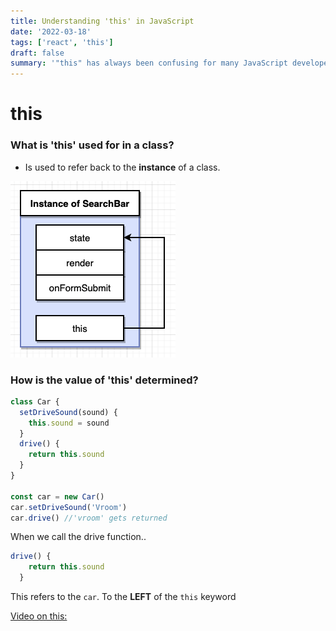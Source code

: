 ```yaml
---
title: Understanding 'this' in JavaScript
date: '2022-03-18'
tags: ['react', 'this']
draft: false
summary: '"this" has always been confusing for many JavaScript developers, but this post will hopefully shed some light on it. '
---
```


# this

### What is 'this' used for in a class?

- Is used to refer back to the **instance** of a class.

![](react-images/this.png)

### How is the value of 'this' determined?

```js
class Car {
  setDriveSound(sound) {
    this.sound = sound
  }
  drive() {
    return this.sound
  }
}

const car = new Car()
car.setDriveSound('Vroom')
car.drive() //'vroom' gets returned
```

When we call the drive function..

```js
drive() {
    return this.sound
  }
```

This refers to the `car`. To the **LEFT** of the `this` keyword

[Video on this:](https://www.udemy.com/course/react-redux/learn/lecture/12531282#content)
